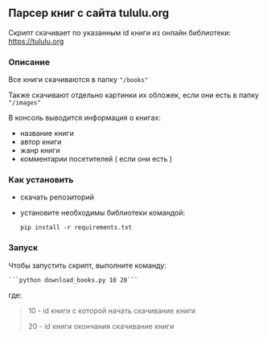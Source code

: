 ## Парсер книг с сайта tululu.org

Скрипт скачивает по указанным id книги из онлайн библиотеки: https://tululu.org

### Описание
Все книги скачиваются в папку ```"/books"```

Также скачивают отдельно картинки их обложек, если они есть в папку ```"/images"```

В консоль выводится информация о книгах:
- название книги
- автор книги
- жанр книги
- комментарии посетителей ( если они есть )

### Как установить

- скачать репозиторий
- установите необходимы библиотеки командой:

    ```pip install -r requirements.txt```

### Запуск

Чтобы запустить скрипт, выполните команду:

    ```python download_books.py 10 20```

где:
>10 - id книги с которой начать скачивание книги
> 
>20 - id книги окончания скачивание книги

